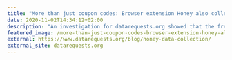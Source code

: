 ```yaml
---
title: "More than just coupon codes: Browser extension Honey also collects their user’s history data"
date: 2020-11-02T14:34:12+02:00
description: "An investigation for datarequests.org showed that the free browser extension Honey doesn't just collect coupon codes. Using the GDPR's right to access, we confirmed that they also permanently store their user's history data on a large scale. That's why we have submitted complaints."
featured_image: /more-than-just-coupon-codes-browser-extension-honey-also-collects-their-users-history-data/honey-watches-you-while-browsing.jpg
external: https://www.datarequests.org/blog/honey-data-collection/
external_site: datarequests.org
---
```

